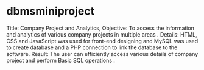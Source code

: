 # dbmsminiproject
Title: Company Project and Analytics, Objective: To access the information and analytics of various company projects in multiple areas . Details: HTML, CSS and JavaScript was used for front-end designing and MySQL was used to create database and a PHP connection to link the database to the software. Result: The user can efficiently access various details of company project and perform Basic SQL operations .
